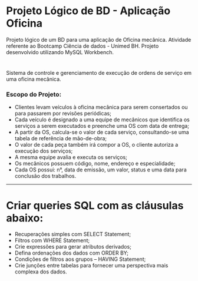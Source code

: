 # Projeto Lógico de BD - Aplicação Oficina 
Projeto lógico de um BD para uma aplicação de Oficina mecânica. Atividade referente ao Bootcamp Ciência de dados - Unimed BH.
Projeto desenvolvido utilizando MySQL Workbench.
#
Sistema de controle e gerenciamento de execução de ordens de serviço em uma oficina mecânica.
### Escopo do Projeto:
- Clientes levam veículos à oficina mecânica para serem consertados ou para passarem por revisões periódicas;
- Cada veículo é designado a uma equipe de mecânicos que identifica os serviços a serem executados e preenche uma OS com data de entrega;
- A partir da OS, calcula-se o valor de cada serviço, consultando-se uma tabela de referência de mão-de-obra;
- O valor de cada peça também irá compor a OS, o cliente autoriza a execução dos serviços;
- A mesma equipe avalia e executa os serviços;
- Os mecânicos possuem código, nome, endereço e especialidade;
- Cada OS possui: n°, data de emissão, um valor, status e uma data para conclusão dos trabalhos. 

 -------------------------------------------------------------------
 
 # Criar queries SQL com as cláusulas abaixo: 
- Recuperações simples com SELECT Statement;
- Filtros com WHERE Statement;
- Crie expressões para gerar atributos derivados;
- Defina ordenações dos dados com ORDER BY;
- Condições de filtros aos grupos – HAVING Statement;
- Crie junções entre tabelas para fornecer uma perspectiva mais complexa dos dados.
